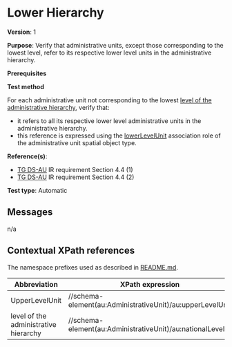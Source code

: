 # Lower Hierarchy

**Version**: 1

**Purpose**: Verify that administrative units, except those corresponding to the lowest level, refer to its respective lower level units in the administrative hierarchy.

**Prerequisites**

**Test method**

For each administrative unit not corresponding to the lowest [level of the administrative hierarchy](#nationalLevel), verify that:
* it refers to all its respective lower level administrative units in the administrative hierarchy.
* this reference is expressed using the [lowerLevelUnit](#lowerLevelUnit) association role of the administrative unit spatial object type.

**Reference(s)**: 

* [TG DS-AU](http://inspire.ec.europa.eu/id/ats/data-au/3.1/au-dc/README#ref_TG_DS_AU) IR requirement Section 4.4 (1)
* [TG DS-AU](http://inspire.ec.europa.eu/id/ats/data-au/3.1/au-dc/README#ref_TG_DS_AU) IR requirement Section 4.4 (2)

**Test type**: Automatic

## Messages

n/a

## Contextual XPath references

The namespace prefixes used as described in [README.md](http://inspire.ec.europa.eu/id/ats/data-au/3.1/au-dc/README#namespaces).

Abbreviation                                               |  XPath expression
---------------------------------------------------------- | -------------------------------------------------------------------------
UpperLevelUnit <a name="UpperLevelUnit"></a>   | //schema-element(au:AdministrativeUnit)/au:upperLevelUnit
level of the administrative hierarchy  <a name="nationalLevel"></a>   | //schema-element(au:AdministrativeUnit)/au:nationalLevel

